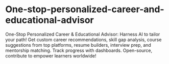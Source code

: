 # One-stop-personalized-career-and-educational-advisor
 One-Stop Personalized Career &amp; Educational Advisor: Harness AI to tailor your path! Get custom career recommendations, skill gap analysis, course suggestions from top platforms, resume builders, interview prep, and mentorship matching. Track progress with dashboards. Open-source, contribute to empower learners worldwide! 
